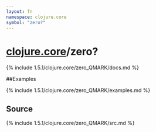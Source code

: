 ```yaml
---
layout: fn
namespace: clojure.core
symbol: "zero?"
---
```


# [clojure.core](../)/zero?

{% include 1.5.1/clojure.core/zero_QMARK/docs.md %}

##Examples

{% include 1.5.1/clojure.core/zero_QMARK/examples.md %}
## Source
{% include 1.5.1/clojure.core/zero_QMARK/src.md %}

